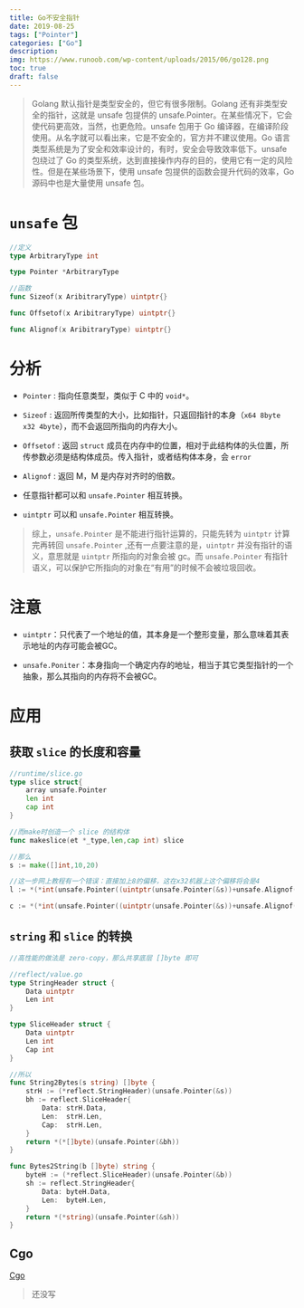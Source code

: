 ```yaml
---
title: Go不安全指针
date: 2019-08-25
tags: ["Pointer"]
categories: ["Go"]
description: 
img: https://www.runoob.com/wp-content/uploads/2015/06/go128.png
toc: true
draft: false
---
```


> Golang 默认指针是类型安全的，但它有很多限制。Golang 还有非类型安全的指针，这就是 unsafe 包提供的 unsafe.Pointer。在某些情况下，它会使代码更高效，当然，也更危险。unsafe 包用于 Go 编译器，在编译阶段使用。从名字就可以看出来，它是不安全的，官方并不建议使用。Go 语言类型系统是为了安全和效率设计的，有时，安全会导致效率低下。unsafe 包绕过了 Go 的类型系统，达到直接操作内存的目的，使用它有一定的风险性。但是在某些场景下，使用 unsafe 包提供的函数会提升代码的效率，Go 源码中也是大量使用 unsafe 包。

<!--more-->

# `unsafe` 包

```go
//定义
type ArbitraryType int

type Pointer *ArbitraryType 

//函数
func Sizeof(x AribitraryType) uintptr{}

func Offsetof(x AribitraryType) uintptr{}

func Alignof(x AribitraryType) uintptr{}
```

# 分析

+ `Pointer` : 指向任意类型，类似于 C 中的 `void*`。

+ `Sizeof` : 返回所传类型的大小，比如指针，只返回指针的本身（`x64 8byte x32 4byte`），而不会返回所指向的内存大小。

+ `Offsetof` : 返回 `struct` 成员在内存中的位置，相对于此结构体的头位置，所传参数必须是结构体成员。传入指针，或者结构体本身，会 `error`

+ `Alignof` : 返回 M，M 是内存对齐时的倍数。

+ 任意指针都可以和 `unsafe.Pointer` 相互转换。

+ `uintptr` 可以和 `unsafe.Pointer` 相互转换。

> 综上，`unsafe.Pointer` 是不能进行指针运算的，只能先转为 `uintptr` 计算完再转回 `unsafe.Pointer` ,还有一点要注意的是，`uintptr` 并没有指针的语义，意思就是 `uintptr` 所指向的对象会被 gc。而 `unsafe.Pointer` 有指针语义，可以保护它所指向的对象在“有用”的时候不会被垃圾回收。

# 注意

+ `uintptr`：只代表了一个地址的值，其本身是一个整形变量，那么意味着其表示地址的内存可能会被GC。

+ `unsafe.Poniter`：本身指向一个确定内存的地址，相当于其它类型指针的一个抽象，那么其指向的内存将不会被GC。

# 应用
 

## 获取 `slice` 的长度和容量

```go
//runtime/slice.go
type slice struct{
    array unsafe.Pointer
    len int
    cap int
}

//而make时创造一个 slice 的结构体
func makeslice(et *_type,len,cap int) slice

//那么
s := make([]int,10,20)

//这一步网上教程有一个错误：直接加上8的偏移，这在x32机器上这个偏移将会是4
l := *(*int(unsafe.Pointer((uintptr(unsafe.Pointer(&s))+unsafe.Alignof(s)))))

c := *(*int(unsafe.Pointer((uintptr(unsafe.Pointer(&s))+unsafe.Alignof(s)*2))))
```

## `string` 和 `slice` 的转换

```go
//高性能的做法是 zero-copy，那么共享底层 []byte 即可

//reflect/value.go
type StringHeader struct {
    Data uintptr
    Len int
}

type SliceHeader struct {
    Data uintptr
    Len int
    Cap int
}

//所以
func String2Bytes(s string) []byte {
	strH := (*reflect.StringHeader)(unsafe.Pointer(&s))
	bh := reflect.SliceHeader{
		Data: strH.Data,
		Len:  strH.Len,
		Cap:  strH.Len,
	}
	return *(*[]byte)(unsafe.Pointer(&bh))
}

func Bytes2String(b []byte) string {
	byteH := (*reflect.SliceHeader)(unsafe.Pointer(&b))
	sh := reflect.StringHeader{
		Data: byteH.Data,
		Len:  byteH.Len,
	}
	return *(*string)(unsafe.Pointer(&sh))
}
```

## Cgo

[Cgo](/post/Cgo)

> 还没写